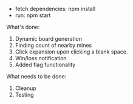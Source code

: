 
* fetch dependencies: npm install
* run: npm start


What's done:
1. Dynamic board generation
2. Finding count of nearby mines
3. Click expansion upon clicking a blank space.
4. Win/loss notification
5. Added flag functionality

What needs to be done:
1. Cleanup
2. Testing
